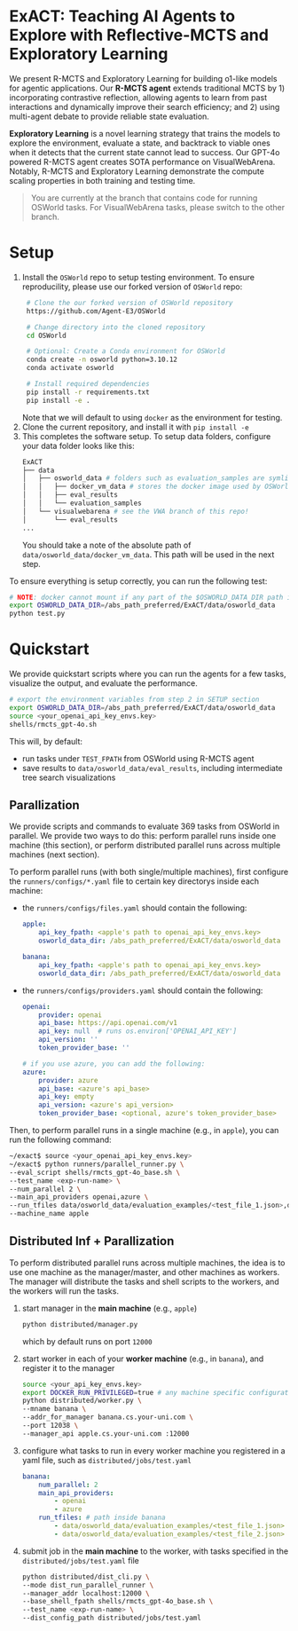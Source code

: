 # ExACT: Teaching AI Agents to Explore with Reflective-MCTS and Exploratory Learning

<!-- [[Website]](https://agent-e3.github.io/rmcts-exploratory-learning/) -->
<!-- [[arXiv]](https://arxiv.org/abs/2410.02052) -->

We present R-MCTS and Exploratory Learning for building o1-like models for agentic applications. Our **R-MCTS agent** extends traditional MCTS by 1) incorporating contrastive reflection, allowing agents to learn from past interactions and dynamically improve their search efficiency; and 2) using multi-agent debate to provide reliable state evaluation.

<!-- <img src="media/rmcts-simplified.gif" alt=""> -->

**Exploratory Learning** is a novel learning strategy that trains the models to explore the environment, evaluate a state, and backtrack to viable ones when it detects that the current state cannot lead to success. Our GPT-4o powered R-MCTS agent creates SOTA performance on VisualWebArena. Notably, R-MCTS and Exploratory Learning demonstrate the compute scaling properties in both training and testing time.

<!-- <img style="aspect-ratio: 3.5;" src="media/learning-data.gif"> -->

> You are currently at the branch that contains code for running OSWorld tasks. For VisualWebArena tasks, please switch to the other branch.

# Setup

1. Install the `OSWorld` repo to setup testing environment. To ensure reproducility, please use our forked version of `OSWorld` repo:
   ```bash
    # Clone the our forked version of OSWorld repository
    https://github.com/Agent-E3/OSWorld

    # Change directory into the cloned repository
    cd OSWorld

    # Optional: Create a Conda environment for OSWorld
    conda create -n osworld python=3.10.12
    conda activate osworld

    # Install required dependencies
    pip install -r requirements.txt
    pip install -e .
   ```
   Note that we will default to using `docker` as the environment for testing.
2. Clone the current repository, and install it with `pip install -e`
3. This completes the software setup. To setup data folders, configure your data folder looks like this:
    ```bash
    ExACT
    ├── data
    │   ├── osworld_data # folders such as evaluation_samples are symlinked from the OSWorld repo
    │   │   ├── docker_vm_data # stores the docker image used by OSWorld
    │   │   ├── eval_results
    │   │   └── evaluation_samples
    │   └── visualwebarena # see the VWA branch of this repo!
    │       └── eval_results
    ...
    ```
    You should take a note of the absolute path of `data/osworld_data/docker_vm_data`. This path will be used in the next step.

To ensure everything is setup correctly, you can run the following test:
```bash
# NOTE: docker cannot mount if any part of the $OSWORLD_DATA_DIR path is not 777 permission
export OSWORLD_DATA_DIR=/abs_path_preferred/ExACT/data/osworld_data
python test.py
```

# Quickstart

We provide quickstart scripts where you can run the agents for a few tasks, visualize the output, and evaluate the performance.

```bash
# export the environment variables from step 2 in SETUP section
export OSWORLD_DATA_DIR=/abs_path_preferred/ExACT/data/osworld_data
source <your_openai_api_key_envs.key>
shells/rmcts_gpt-4o.sh
```

This will, by default:
- run tasks under `TEST_FPATH` from OSWorld using R-MCTS agent
- save results to `data/osworld_data/eval_results`, including intermediate tree search visualizations


## Parallization

We provide scripts and commands to evaluate 369 tasks from OSWorld in parallel. We provide two ways to do this: perform parallel runs inside one machine (this section), or perform distributed parallel runs across multiple machines (next section).


To perform parallel runs (with both single/multiple machines), first configure the `runners/configs/*.yaml` file to certain key directorys inside each machine:
- the `runners/configs/files.yaml` should contain the following:
    ```yaml
    apple:
        api_key_fpath: <apple's path to openai_api_key_envs.key>
        osworld_data_dir: /abs_path_preferred/ExACT/data/osworld_data

    banana:
        api_key_fpath: <apple's path to openai_api_key_envs.key>
        osworld_data_dir: /abs_path_preferred/ExACT/data/osworld_data
    ```
- the `runners/configs/providers.yaml` should contain the following:
    ```yaml
    openai:
        provider: openai
        api_base: https://api.openai.com/v1
        api_key: null  # runs os.environ['OPENAI_API_KEY']
        api_version: ''
        token_provider_base: ''
    
    # if you use azure, you can add the following:
    azure:
        provider: azure
        api_base: <azure's api_base>
        api_key: empty
        api_version: <azure's api_version>
        token_provider_base: <optional, azure's token_provider_base>
    ```

Then, to perform parallel runs in a single machine (e.g., in `apple`), you can run the following command:
```bash
~/exact$ source <your_openai_api_key_envs.key>
~/exact$ python runners/parallel_runner.py \
--eval_script shells/rmcts_gpt-4o_base.sh \
--test_name <exp-run-name> \
--num_parallel 2 \
--main_api_providers openai,azure \
--run_tfiles data/osworld_data/evaluation_examples/<test_file_1.json>,data/osworld_data/evaluation_examples/<test_file_2.json> \
--machine_name apple
```


## Distributed Inf + Parallization

To perform distributed parallel runs across multiple machines, the idea is to use one machine as the manager/master, and other machines as workers. The manager will distribute the tasks and shell scripts to the workers, and the workers will run the tasks.

1. start manager in the **main machine** (e.g., `apple`)
    ```bash
    python distributed/manager.py
    ```
    which by default runs on port `12000`

2. start worker in each of your **worker machine** (e.g., in `banana`), and register it to the manager
    ```bash
    source <your_api_key_envs.key>
    export DOCKER_RUN_PRIVILEGED=true # any machine specific configurations
    python distributed/worker.py \
    --mname banana \
    --addr_for_manager banana.cs.your-uni.com \
    --port 12038 \
    --manager_api apple.cs.your-uni.com :12000
    ```

3. configure what tasks to run in every worker machine you registered in a yaml file, such as `distributed/jobs/test.yaml`
    ```yaml
    banana:
        num_parallel: 2
        main_api_providers:
            - openai
            - azure
        run_tfiles: # path inside banana
            - data/osworld_data/evaluation_examples/<test_file_1.json>
            - data/osworld_data/evaluation_examples/<test_file_2.json>
    ```
3. submit job in the **main machine** to the worker, with tasks specified in the `distributed/jobs/test.yaml` file
    ```bash
    python distributed/dist_cli.py \
    --mode dist_run_parallel_runner \
    --manager_addr localhost:12000 \
    --base_shell_fpath shells/rmcts_gpt-4o_base.sh \
    --test_name <exp-run-name> \
    --dist_config_path distributed/jobs/test.yaml
    ```